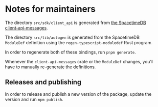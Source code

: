 # Notes for maintainers

The directory `src/sdk/client_api` is generated from [the SpacetimeDB client-api-messages](https://github.com/clockworklabs/SpacetimeDB/tree/master/crates/client-api-messages).

The directory `src/lib/autogen` is generated from the SpacetimeDB `ModuleDef` definition using the `regen-typescript-moduledef` Rust program.

In order to regenerate both of these bindings, run `pnpm generate`.

Whenever the `client-api-messages` crate or the `ModuleDef` changes, you'll have to manually re-generate the definitions.

## Releases and publishing

In order to release and publish a new version of the package, update the version and run `npm publish`.
